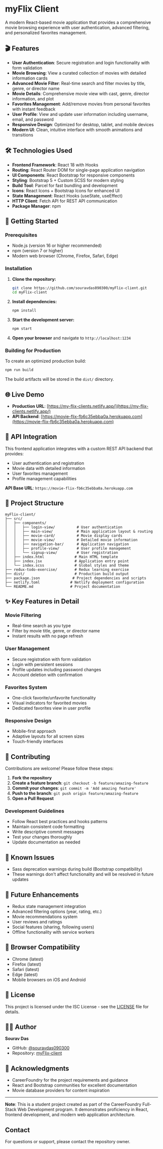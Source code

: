 # myFlix Client

A modern React-based movie application that provides a comprehensive movie browsing experience with user authentication, advanced filtering, and personalized favorites management.

## 🎬 Features

- **User Authentication**: Secure registration and login functionality with form validation
- **Movie Browsing**: View a curated collection of movies with detailed information cards
- **Advanced Movie Filter**: Real-time search and filter movies by title, genre, or director name
- **Movie Details**: Comprehensive movie view with cast, genre, director information, and plot
- **Favorites Management**: Add/remove movies from personal favorites with instant feedback
- **User Profile**: View and update user information including username, email, and password
- **Responsive Design**: Optimized for desktop, tablet, and mobile devices
- **Modern UI**: Clean, intuitive interface with smooth animations and transitions

## 🛠 Technologies Used

- **Frontend Framework**: React 18 with Hooks
- **Routing**: React Router DOM for single-page application navigation
- **UI Components**: React Bootstrap for responsive components
- **Styling**: Bootstrap 5 + Custom SCSS for modern styling
- **Build Tool**: Parcel for fast bundling and development
- **Icons**: React Icons + Bootstrap Icons for enhanced UI
- **State Management**: React Hooks (useState, useEffect)
- **HTTP Client**: Fetch API for REST API communication
- **Package Manager**: npm

## 🚀 Getting Started

### Prerequisites

- Node.js (version 16 or higher recommended)
- npm (version 7 or higher)
- Modern web browser (Chrome, Firefox, Safari, Edge)

### Installation

1. **Clone the repository:**
   ```bash
   git clone https://github.com/souravdas090300/myFlix-client.git
   cd myFlix-client
   ```

2. **Install dependencies:**
   ```bash
   npm install
   ```

3. **Start the development server:**
   ```bash
   npm start
   ```

4. **Open your browser** and navigate to `http://localhost:1234`

### Building for Production

To create an optimized production build:

```bash
npm run build
```

The build artifacts will be stored in the `dist/` directory.

## 🌐 Live Demo

- **Production URL**: [https://my-flix-clients.netlify.app/](https://my-flix-clients.netlify.app/)
- **API Backend**: [https://movie-flix-fb6c35ebba0a.herokuapp.com](https://movie-flix-fb6c35ebba0a.herokuapp.com)

## 📡 API Integration

This frontend application integrates with a custom REST API backend that provides:
- User authentication and registration
- Movie data with detailed information
- User favorites management
- Profile management capabilities

**API Base URL**: `https://movie-flix-fb6c35ebba0a.herokuapp.com`

## 📂 Project Structure

```
myFlix-client/
├── src/
│   ├── components/
│   │   ├── login-view/          # User authentication
│   │   ├── main-view/           # Main application layout & routing
│   │   ├── movie-card/          # Movie display cards
│   │   ├── movie-view/          # Detailed movie information
│   │   ├── navigation-bar/      # Application navigation
│   │   ├── profile-view/        # User profile management
│   │   └── signup-view/         # User registration
│   ├── index.html              # Main HTML template
│   ├── index.jsx               # Application entry point
│   └── index.scss              # Global styles and theme
├── redux-todo-exercise/        # Redux learning exercise
├── dist/                       # Production build output
├── package.json               # Project dependencies and scripts
├── netlify.toml              # Netlify deployment configuration
└── README.md                 # Project documentation
```

## ✨ Key Features in Detail

### Movie Filtering
- Real-time search as you type
- Filter by movie title, genre, or director name
- Instant results with no page refresh

### User Management
- Secure registration with form validation
- Login with persistent sessions
- Profile updates including password changes
- Account deletion with confirmation

### Favorites System
- One-click favorite/unfavorite functionality
- Visual indicators for favorited movies
- Dedicated favorites view in user profile

### Responsive Design
- Mobile-first approach
- Adaptive layouts for all screen sizes
- Touch-friendly interfaces

## 🤝 Contributing

Contributions are welcome! Please follow these steps:

1. **Fork the repository**
2. **Create a feature branch**: `git checkout -b feature/amazing-feature`
3. **Commit your changes**: `git commit -m 'Add amazing feature'`
4. **Push to the branch**: `git push origin feature/amazing-feature`
5. **Open a Pull Request**

### Development Guidelines

- Follow React best practices and hooks patterns
- Maintain consistent code formatting
- Write descriptive commit messages
- Test your changes thoroughly
- Update documentation as needed

## 🐛 Known Issues

- Sass deprecation warnings during build (Bootstrap compatibility)
- These warnings don't affect functionality and will be resolved in future updates

## 🔮 Future Enhancements

- Redux state management integration
- Advanced filtering options (year, rating, etc.)
- Movie recommendations system
- User reviews and ratings
- Social features (sharing, following users)
- Offline functionality with service workers

## 📱 Browser Compatibility

- Chrome (latest)
- Firefox (latest)
- Safari (latest)
- Edge (latest)
- Mobile browsers on iOS and Android

## 📄 License

This project is licensed under the ISC License - see the [LICENSE](LICENSE) file for details.

## 👨‍💻 Author

**Sourav Das**
- GitHub: [@souravdas090300](https://github.com/souravdas090300)
- Repository: [myFlix-client](https://github.com/souravdas090300/myFlix-client)

## 🙏 Acknowledgments

- CareerFoundry for the project requirements and guidance
- React and Bootstrap communities for excellent documentation
- Movie database providers for content inspiration

---

**Note**: This is a student project created as part of the CareerFoundry Full-Stack Web Development program. It demonstrates proficiency in React, frontend development, and modern web application architecture.

## Contact

For questions or support, please contact the repository owner.